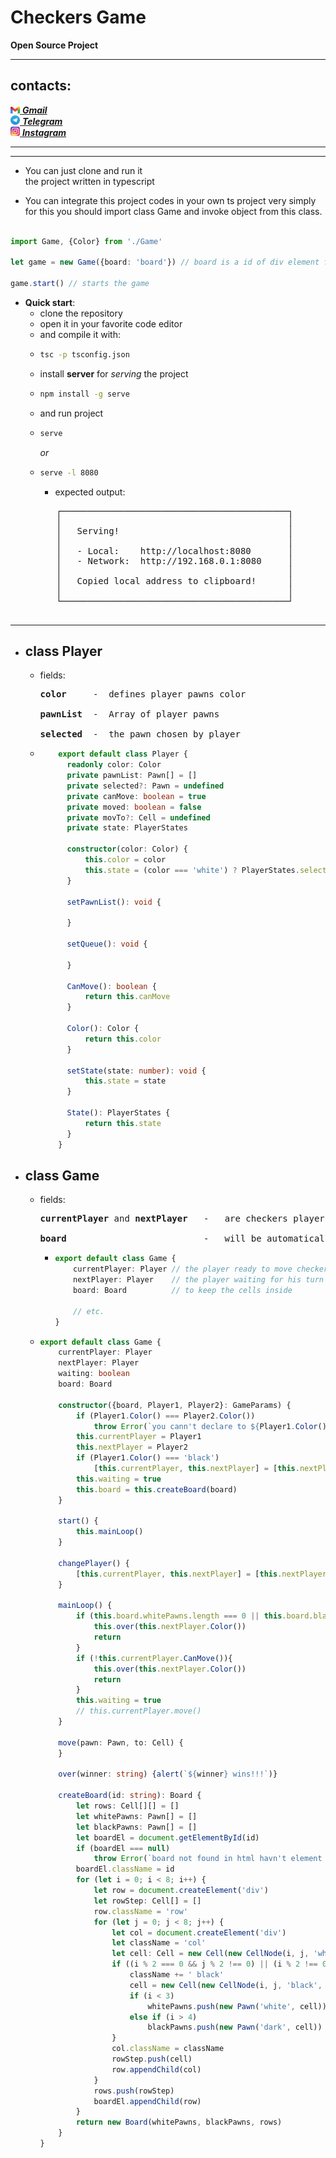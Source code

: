 <h1>Checkers Game</h1>

**Open Source Project**

---
contacts:
-

<a href="mailto=ahikmatullayev024@gmail.com"><img src="./src/img/Gmail_icon.png" style="width: 15px"> ***Gmail*** <br></a>
[<img src="./src/img/Telegram_logo.webp" style="width: 15px"> ***Telegram***](https://t.me/asadbek_hikmatullayev) <br>
[<img src="./src/img/Instagram_icon.webp" style="width: 15px"> ***Instagram***](https://www.instagram.com/asadbek_2506/)

---


---

- You can just clone and run it <br> 
 the project written in typescript

- You can integrate this project codes in your own ts project very simply for this you should import class Game and invoke object from this class. 

```typescript

import Game, {Color} from './Game'

let game = new Game({board: 'board'}) // board is a id of div element from index.html

game.start() // starts the game

```

- **Quick start**:
  - clone the repository
  - open it in your favorite code editor
  - and compile it with:
  - ```bash
    tsc -p tsconfig.json
    ```
  - install **server** for *serving* the project
  - ```bash
    npm install -g serve
    ```
  - and run project
  - ```bash
    serve
    ```
    *or*
  - ```bash
    serve -l 8080
    ```
    - expected output: <br> 
     <pre>
       ┌───────────────────────────────────────────┐
       │                                           │
       │   Serving!                                │
       │                                           │
       │   - Local:    http://localhost:8080       │
       │   - Network:  http://192.168.0.1:8080     │
       │                                           │
       │   Copied local address to clipboard!      │
       │                                           │
       └───────────────────────────────────────────┘
      </pre>
---

- **class Player**
  -

  - fields: <br> 
    <pre>
    <b>color</b>     -  defines player pawns color <br>
    <b>pawnList</b>  -  Array of player pawns <br>
    <b>selected</b>  -  the pawn chosen by player
    </pre>
  - ```typescript
        export default class Player {
          readonly color: Color
          private pawnList: Pawn[] = []
          private selected?: Pawn = undefined
          private canMove: boolean = true
          private moved: boolean = false
          private movTo?: Cell = undefined
          private state: PlayerStates
      
          constructor(color: Color) {
              this.color = color
              this.state = (color === 'white') ? PlayerStates.selecting : PlayerStates.waiting
          }
      
          setPawnList(): void {
              
          }
      
          setQueue(): void {
      
          }
      
          CanMove(): boolean {
              return this.canMove
          }
      
          Color(): Color {
              return this.color
          }
      
          setState(state: number): void {
              this.state = state
          }
      
          State(): PlayerStates {
              return this.state
          }
        }
    ```

- **class Game**
  -
  
    - fields: <br>
      <pre>
      <b>currentPlayer</b> and <b>nextPlayer</b>   -   are checkers players (instance of Player) <br>
      <b>board</b>                          -   will be automatically created using the div id you provided (the one we gave to the Game constructor).
      </pre>
      - ```typescript
        export default class Game {
            currentPlayer: Player // the player ready to move checkers pawn
            nextPlayer: Player    // the player waiting for his turn
            board: Board          // to keep the cells inside
        
            // etc.
        }
        ```
        
    - ```typescript
      export default class Game {
          currentPlayer: Player
          nextPlayer: Player
          waiting: boolean
          board: Board
      
          constructor({board, Player1, Player2}: GameParams) {
              if (Player1.Color() === Player2.Color())
                  throw Error(`you cann't declare to ${Player1.Color()} players`)
              this.currentPlayer = Player1
              this.nextPlayer = Player2
              if (Player1.Color() === 'black')
                  [this.currentPlayer, this.nextPlayer] = [this.nextPlayer, this.currentPlayer]
              this.waiting = true
              this.board = this.createBoard(board)
          }
    
          start() {
              this.mainLoop()
          }
    
          changePlayer() {
              [this.currentPlayer, this.nextPlayer] = [this.nextPlayer, this.currentPlayer]
          }
    
          mainLoop() {
              if (this.board.whitePawns.length === 0 || this.board.blackPawns.length === 0) {
                  this.over(this.nextPlayer.Color())
                  return
              }
              if (!this.currentPlayer.CanMove()){
                  this.over(this.nextPlayer.Color())
                  return
              }
              this.waiting = true
              // this.currentPlayer.move()
          }
    
          move(pawn: Pawn, to: Cell) {
          }
    
          over(winner: string) {alert(`${winner} wins!!!`)}
    
          createBoard(id: string): Board {
              let rows: Cell[][] = []
              let whitePawns: Pawn[] = []
              let blackPawns: Pawn[] = []
              let boardEl = document.getElementById(id)
              if (boardEl === null)
                  throw Error(`board not found in html havn't element with id ${id}`)
              boardEl.className = id
              for (let i = 0; i < 8; i++) {
                  let row = document.createElement('div')
                  let rowStep: Cell[] = []
                  row.className = 'row'
                  for (let j = 0; j < 8; j++) {
                      let col = document.createElement('div')
                      let className = 'col'
                      let cell: Cell = new Cell(new CellNode(i, j, 'white', col))
                      if ((i % 2 === 0 && j % 2 !== 0) || (i % 2 !== 0 && j % 2 === 0 )){
                          className += ' black'
                          cell = new Cell(new CellNode(i, j, 'black', col))
                          if (i < 3)
                              whitePawns.push(new Pawn('white', cell))
                          else if (i > 4)
                              blackPawns.push(new Pawn('dark', cell))
                      }
                      col.className = className
                      rowStep.push(cell)
                      row.appendChild(col)
                  }
                  rows.push(rowStep)
                  boardEl.appendChild(row)
              }
              return new Board(whitePawns, blackPawns, rows)
          }
      }
      ```